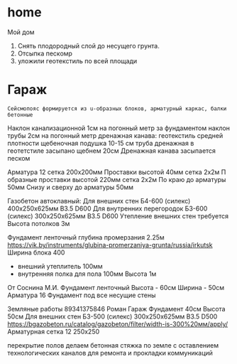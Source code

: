 # home
Мой дом
1. Снять плодородный слой до несущего грунта.
2. Отсыпка пескомр
3. уложили геотекстиль по всей площади


# Гараж
	Сейсмопояс формируется из u-образных блоков, арматурный каркас, балки бетонные



Наклон канализационной 1cм на погонный метр
за фундаментом наклон трубы 2см на погонный метр
дренажная канава:
геотекстиль средней плотности 
щебеночная подушка 10-15 см
труба дренажная в геотетстиле
засыпано щебнем 20см
Дренажная канава засыпается песком

Арматура 12 сетка 200х200мм
Проставки высотой 40мм сетка 2х2м
П образные проставки высотой 220мм сетка 2х2м
По краю до арматуры 50мм
Снизу и сверху до арматуры 50мм

Газобетон автоклавный:
Для внешних стен Б4-600 (силекс) 400х250х625мм B3.5 D600
Для внутренних перегородок Б3-600 (силекс) 300х250х625мм B3.5 D600
Утепление внешних стен требуется
Высота потолков 3м

Фундамент ленточный глубина промерзания 2.25м https://vik.by/instruments/glubina-promerzaniya-grunta/russia/irkutsk
Ширина блока 400 
+ внешний утеплитель 100мм
+ внутренняя полка для пола 100мм
Высота 1м

От Соснина М.И.
Фундамент ленточный
	Высота - 60см
	Ширина - 50см
	Арматура 16
	Фундамент под все несущие стены



Земляные работы 89341375846 Роман 
Гараж
Фундамент 40см
Высота 50см
Для внешних стен Б3-500 (силекс) 300х250х625мм B3.5 D500 https://bgazobeton.ru/catalog/gazobeton/filter/width-is-300%20мм/apply/
Арматурная сетка 12 250х250


перекрытие полов делаем 
бетонная стяжка по земле с оставлением технологических каналов для ремонта и прокладки коммуникаций